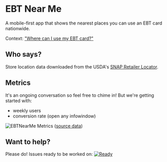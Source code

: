 EBT Near Me
===========

A mobile-first app that shows the nearest places you can use an EBT card nationwide.

Context: ["Where can I use my EBT card?"](https://github.com/codeforamerica/health-project-ideas/issues/33)

Who says?
---------
Store location data downloaded from the USDA's [SNAP Retailer Locator](http://www.fns.usda.gov/snap/retailerlocator).

Metrics
---------
It's an ongoing conversation so feel free to chime in! But we're getting started with:
- weekly users
- conversion rate (open any infowindow)

![EBTNearMe Metrics](https://docs.google.com/spreadsheets/d/1QvuRlZ2ILqnFfVhPH0nbP8PRp8iWPZ-CNTL28n9wunc/pubchart?oid=2036684695&format=image)
([source data](https://docs.google.com/a/codeforamerica.org/spreadsheets/d/1QvuRlZ2ILqnFfVhPH0nbP8PRp8iWPZ-CNTL28n9wunc/edit?copiedFromTrash#gid=1078780145))

Want to help?
-------------
Please do! Issues ready to be worked on: [![Ready](https://badge.waffle.io/fureigh/ebt-near-me.svg?label=ready&title=Ready)](http://waffle.io/fureigh/ebt-near-me)